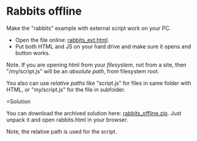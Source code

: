 
# Rabbits offline 

Make the "rabbits" example with external script work on your PC. 

<ul>
<li>Open the file online: <a href="/files/tutorial/browser/script/rabbits_ext.html">rabbits_ext.html</a>.</li>
<li>Put both HTML and JS on your hard drive and make sure it opens and button works.</li>
</ul>

Note. If you are opening html from your <i>filesystem</i>, not from a site, then "/my/script.js" will be an <i>absolute path</i>, from filesystem root. 

You also can use <i>relative paths</i> like "script.js" for files in same folder with HTML, or "my/script.js" for the file in subfolder.

=Solution

You can download the archived solution here: <a href="/files/tutorial/browser/script/rabbits_offline.zip">rabbits_offline.zip</a>. Just unpack it and open rabbits.html in your browser.

Note, the relative path is used for the script.

